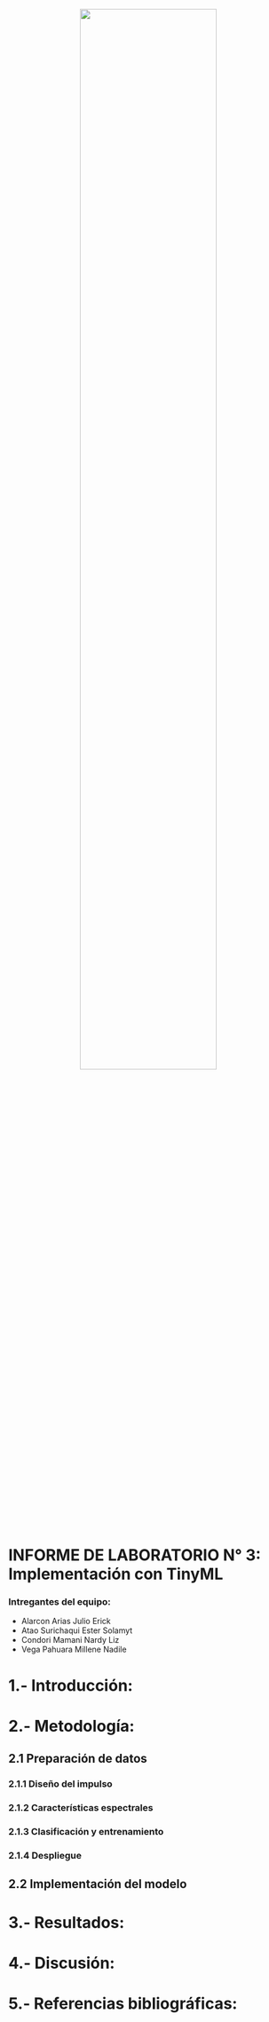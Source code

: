 <p align="center">
  <img src="https://github.com/JefHuiza/Fundamentos-de-Dise-o/assets/156036185/d3c66dfb-5faa-419b-bf1b-d897ea110ce7" width="70%">
</p>

# INFORME DE LABORATORIO N° 3: Implementación con TinyML 

 ### Intregantes del equipo:
 
 - Alarcon Arias Julio Erick
 - Atao Surichaqui Ester Solamyt
 - Condori Mamani Nardy Liz
 - Vega Pahuara Millene Nadile

# 1.- Introducción:

# 2.- Metodología:
## 2.1 Preparación de datos
### 2.1.1 Diseño del impulso
### 2.1.2 Características espectrales
### 2.1.3 Clasificación y entrenamiento
### 2.1.4 Despliegue
## 2.2 Implementación del modelo 
# 3.- Resultados:
# 4.- Discusión:
# 5.- Referencias bibliográficas:
